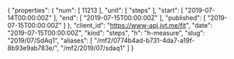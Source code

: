 {
  "properties": {
    "num": [
      11213
    ],
    "unit": [
      "steps"
    ],
    "start": [
      "2019-07-14T00:00:00Z"
    ],
    "end": [
      "2019-07-15T00:00:00Z"
    ],
    "published": [
      "2019-07-15T00:00:00Z"
    ]
  },
  "client_id": "https://www-api.jvt.me/fit",
  "date": "2019-07-15T00:00:00Z",
  "kind": "steps",
  "h": "h-measure",
  "slug": "2019/07/SdAq1",
  "aliases": [
    "/mf2/0774b4ad-b731-4da7-a19f-8b93e9ab783e/",
    "/mf2/2019/07/sdaq1"
  ]
}
